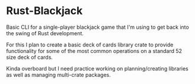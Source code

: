 # Rust-Blackjack

Basic CLI for a single-player blackjack game that I'm using to get back into the swing of Rust development.

For this I plan to create a basic deck of cards library crate to provide functionality for some of the most common operations on a standard 52 size deck of cards. 

Kinda overboard but I need practice working on planning/creating libraries as well as managing multi-crate packages.

